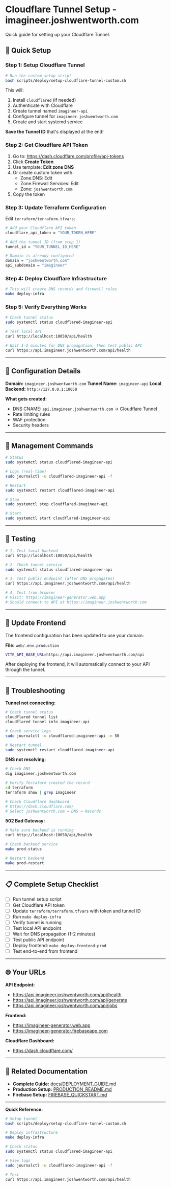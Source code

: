 # Cloudflare Tunnel Setup - imagineer.joshwentworth.com

Quick guide for setting up your Cloudflare Tunnel.

## 🚀 Quick Setup

### Step 1: Setup Cloudflare Tunnel

```bash
# Run the custom setup script
bash scripts/deploy/setup-cloudflare-tunnel-custom.sh
```

This will:
1. Install `cloudflared` (if needed)
2. Authenticate with Cloudflare
3. Create tunnel named `imagineer-api`
4. Configure tunnel for `imagineer.joshwentworth.com`
5. Create and start systemd service

**Save the Tunnel ID** that's displayed at the end!

### Step 2: Get Cloudflare API Token

1. Go to: https://dash.cloudflare.com/profile/api-tokens
2. Click **Create Token**
3. Use template: **Edit zone DNS**
4. Or create custom token with:
   - Zone.DNS: Edit
   - Zone.Firewall Services: Edit
   - Zone: `joshwentworth.com`
5. Copy the token

### Step 3: Update Terraform Configuration

Edit `terraform/terraform.tfvars`:

```bash
# Add your Cloudflare API token
cloudflare_api_token = "YOUR_TOKEN_HERE"

# Add the tunnel ID (from step 1)
tunnel_id = "YOUR_TUNNEL_ID_HERE"

# Domain is already configured
domain = "joshwentworth.com"
api_subdomain = "imagineer"
```

### Step 4: Deploy Cloudflare Infrastructure

```bash
# This will create DNS records and firewall rules
make deploy-infra
```

### Step 5: Verify Everything Works

```bash
# Check tunnel status
sudo systemctl status cloudflared-imagineer-api

# Test local API
curl http://localhost:10050/api/health

# Wait 1-2 minutes for DNS propagation, then test public API
curl https://api.imagineer.joshwentworth.com/api/health
```

---

## 🔧 Configuration Details

**Domain:** `imagineer.joshwentworth.com`
**Tunnel Name:** `imagineer-api`
**Local Backend:** `http://127.0.0.1:10050`

**What gets created:**
- DNS CNAME: `api.imagineer.joshwentworth.com` → Cloudflare Tunnel
- Rate limiting rules
- WAF protection
- Security headers

---

## 📝 Management Commands

```bash
# Status
sudo systemctl status cloudflared-imagineer-api

# Logs (real-time)
sudo journalctl -u cloudflared-imagineer-api -f

# Restart
sudo systemctl restart cloudflared-imagineer-api

# Stop
sudo systemctl stop cloudflared-imagineer-api

# Start
sudo systemctl start cloudflared-imagineer-api
```

---

## 🧪 Testing

```bash
# 1. Test local backend
curl http://localhost:10050/api/health

# 2. Check tunnel service
sudo systemctl status cloudflared-imagineer-api

# 3. Test public endpoint (after DNS propagates)
curl https://api.imagineer.joshwentworth.com/api/health

# 4. Test from browser
# Visit: https://imagineer-generator.web.app
# Should connect to API at https://imagineer.joshwentworth.com
```

---

## 🔐 Update Frontend

The frontend configuration has been updated to use your domain:

**File:** `web/.env.production`
```bash
VITE_API_BASE_URL=https://api.imagineer.joshwentworth.com/api
```

After deploying the frontend, it will automatically connect to your API through the tunnel.

---

## 🐛 Troubleshooting

**Tunnel not connecting:**
```bash
# Check tunnel status
cloudflared tunnel list
cloudflared tunnel info imagineer-api

# Check service logs
sudo journalctl -u cloudflared-imagineer-api -n 50

# Restart tunnel
sudo systemctl restart cloudflared-imagineer-api
```

**DNS not resolving:**
```bash
# Check DNS
dig imagineer.joshwentworth.com

# Verify Terraform created the record
cd terraform
terraform show | grep imagineer

# Check Cloudflare dashboard
# https://dash.cloudflare.com/
# Select joshwentworth.com → DNS → Records
```

**502 Bad Gateway:**
```bash
# Make sure backend is running
curl http://localhost:10050/api/health

# Check backend service
make prod-status

# Restart backend
make prod-restart
```

---

## 📋 Complete Setup Checklist

- [ ] Run tunnel setup script
- [ ] Get Cloudflare API token
- [ ] Update `terraform/terraform.tfvars` with token and tunnel ID
- [ ] Run `make deploy-infra`
- [ ] Verify tunnel is running
- [ ] Test local API endpoint
- [ ] Wait for DNS propagation (1-2 minutes)
- [ ] Test public API endpoint
- [ ] Deploy frontend: `make deploy-frontend-prod`
- [ ] Test end-to-end from frontend

---

## 🌐 Your URLs

**API Endpoint:**
- https://api.imagineer.joshwentworth.com/api/health
- https://api.imagineer.joshwentworth.com/api/generate
- https://api.imagineer.joshwentworth.com/api/jobs

**Frontend:**
- https://imagineer-generator.web.app
- https://imagineer-generator.firebaseapp.com

**Cloudflare Dashboard:**
- https://dash.cloudflare.com/

---

## 🔗 Related Documentation

- **Complete Guide:** [docs/DEPLOYMENT_GUIDE.md](docs/DEPLOYMENT_GUIDE.md)
- **Production Setup:** [PRODUCTION_README.md](PRODUCTION_README.md)
- **Firebase Setup:** [FIREBASE_QUICKSTART.md](FIREBASE_QUICKSTART.md)

---

**Quick Reference:**

```bash
# Setup tunnel
bash scripts/deploy/setup-cloudflare-tunnel-custom.sh

# Deploy infrastructure
make deploy-infra

# Check status
sudo systemctl status cloudflared-imagineer-api

# View logs
sudo journalctl -u cloudflared-imagineer-api -f

# Test
curl https://api.imagineer.joshwentworth.com/api/health
```
